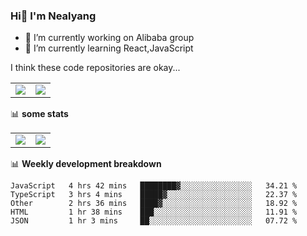 ### Hi👋 I'm Nealyang

- 🔭 I’m currently working on Alibaba group
- 🌱 I’m currently learning React,JavaScript


I think these code repositories are okay...

<table>
  <tbody>
    <tr>
      <td>
        <a href="https://github.com/Nealyang/React-Express-Blog-Demo">
          <img align="center" src="https://github-readme-stats.vercel.app/api/pin/?username=Nealyang&repo=React-Express-Blog-Demo&theme=chartreuse-dark" />
        </a>
      </td>
       <td>
        <a href="https://github.com/Nealyang/PersonalBlog">
          <img align="center" src="https://github-readme-stats.vercel.app/api/pin/?username=Nealyang&repo=PersonalBlog&theme=chartreuse-dark" />
        </a>
      </td>
    </tr>
  </tbody>
</table>

📊 **some stats**


<table>
  <tbody>
    <tr>
      <td>
          <img align="center" src="https://github-readme-stats.vercel.app/api?username=Nealyang&theme=chartreuse-dark&show_icons=true" />
      </td>
       <td>
          <img align="center" src="https://github-readme-stats.vercel.app/api/top-langs/?username=Nealyang&theme=chartreuse-dark" />
      </td>
    </tr>
  </tbody>
</table>

📊 **Weekly development breakdown**

<!--START_SECTION:waka-->
```text
JavaScript   4 hrs 42 mins   ████████▓░░░░░░░░░░░░░░░░   34.21 % 
TypeScript   3 hrs 4 mins    █████▓░░░░░░░░░░░░░░░░░░░   22.37 % 
Other        2 hrs 36 mins   ████▓░░░░░░░░░░░░░░░░░░░░   18.92 % 
HTML         1 hr 38 mins    ███░░░░░░░░░░░░░░░░░░░░░░   11.91 % 
JSON         1 hr 3 mins     ██░░░░░░░░░░░░░░░░░░░░░░░   07.72 % 
```
<!--END_SECTION:waka-->
